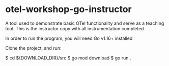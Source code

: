 # otel-workshop-go-instructor
A tool used to demonstrate basic  OTel functionality and serve as a teaching tool. This is the instructor copy with all instrumentation completed

In order to run the program, you will need Go v1.16+ installed

Clone the project, and run:

$ cd ${DOWNLOAD_DIR}/src
$ go mod download
$ go run .